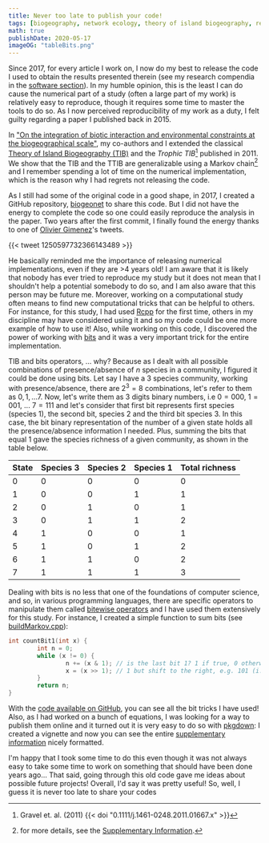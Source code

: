 ```yaml
---
title: Never too late to publish your code!
tags: [biogeography, network ecology, theory of island biogeography, research compendium, code]
math: true
publishDate: 2020-05-17
imageOG: "tableBits.png"
---
```


Since 2017, for every article I work on, I now do my best to release the code I
used to obtain the results presented therein (see my research compendia in the
[software section](/software/)). In my humble opinion, this is the least I can
do cause the numerical part of a study (often a large part of my work) is
relatively easy to reproduce, though it requires some time to master the tools
to do so. As I now perceived reproducibility of my work as a duty, I felt guilty regarding a paper I published back in 2015.

In ["On the integration of biotic interaction and environmental constraints at
the biogeographical
scale"](https://onlinelibrary.wiley.com/doi/full/10.1111/ecog.01714), my
co-authors and I extended the classical [Theory of Island Biogeography
(TIB)](https://en.wikipedia.org/wiki/The_Theory_of_Island_Biogeography) and the
*Trophic TIB*[^note1] published in 2011. We show that the TIB and the TTIB are
generalizable using a Markov chain[^note2] and I remember spending a lot of time
on the numerical implementation, which is the reason why I had regrets not
releasing the code.

As I still had some of the original code in a good shape, in 2017, I created a
GitHub repository, [biogeonet](https://github.com/KevCaz/biogeonet) to share
this code. But I did not have the energy to complete the code so one could
easily reproduce the analysis in the paper. Two years after the first commit, I
finally found the energy thanks to one of  [Olivier
Gimenez](https://oliviergimenez.wordpress.com/)'s tweets.

{{< tweet 1250597732366143489 >}}

He basically reminded me the importance of releasing numerical implementations,
even if they are >4 years old! I am aware that it is likely that nobody has ever
tried to reproduce my study but it does not mean that I shouldn't help a
potential somebody to do so, and I am also aware that this person may be future
me. Moreover, working on a computational study often means to find new
computational tricks that can be helpful to others. For instance, for this
study, I had used [Rcpp](http://www.rcpp.org/) for the first time, others in my
discipline may have considered using it and so my code could be one more example
of how to use it! Also, while working on this code, I discovered the power of
working with [bits](https://en.wikipedia.org/wiki/Bit) and it was a very
important trick for the entire implementation.

TIB and bits operators, ... why? Because as I dealt with all possible
combinations of presence/absence of $n$ species in a community, I figured it
could be done using bits. Let say I have a 3 species community, working with
presence/absence, there are $2^3 = 8$ combinations, let's refer to them as $0,
1, ... 7$. Now, let's write them as 3 digits binary numbers, i.e $0 = 000$, $1 =
001$, ... $7 = 111$ and let's consider that first bit represents first species
(species 1), the second bit, species 2 and the third bit species 3. In this
case, the bit binary representation of the number of a given state holds all the
presence/absence information I needed. Plus, summing the bits that equal 1 gave
the species richness of a given community, as shown in the table below.


|State | Species 3 | Species 2 | Species 1 | Total richness |
|:---- |:----------|:----------|:----------|:---------------|
|0     | 0         | 0         | 0         | 0              |
|1     | 0         | 0         | 1         | 1              |
|2     | 0         | 1         | 0         | 1              |
|3     | 0         | 1         | 1         | 2              |
|4     | 1         | 0         | 0         | 1              |
|5     | 1         | 0         | 1         | 2              |
|6     | 1         | 1         | 0         | 2              |
|7     | 1         | 1         | 1         | 3              |


Dealing with bits is no less that one of the foundations of computer science,
and so, in various programming languages, there are specific operators to
manipulate them called [bitewise
operators](https://www.geeksforgeeks.org/bitwise-operators-in-c-cpp/) and I have
used them extensively for this study. For instance, I created a simple function
to sum bits (see
[buildMarkov.cpp](https://github.com/KevCaz/biogeonet/blob/master/src/buildMarkov.cpp)):

```cpp
int countBit1(int x) {
		int n = 0;
		while (x != 0) {
				n += (x & 1); // is the last bit 1? 1 if true, 0 otherwise
				x = (x >> 1); // 1 but shift to the right, e.g. 101 (i.e. 5) => 010 (2)
		}
		return n;
}
```

With the [code available on GitHub](https://kevcaz.github.io/biogeonet/), you
can see all the bit tricks I have used! Also, as I had worked on a bunch of
equations, I was looking for a way to publish them online and it turned out it
is very easy to do so with [pkgdown](https://kevcaz.github.io/biogeonet/): I
created a vignette and now you can see the entire [supplementary
information](https://kevcaz.github.io/biogeonet/articles/Cazelles_2016_SI.html)
nicely formatted.

I'm happy that I took some time to do this even though it was not always easy to
take some time to work on something that should have been done years ago... That
said, going through this old code gave me ideas about possible future projects!
Overall, I'd say it was pretty useful! So, well, I guess it is never too
late to share your codes



[^note1]: Gravel et. al. (2011) {{< doi "0.1111/j.1461-0248.2011.01667.x" >}}
[^note2]: for more details, see the [Supplementary
Information](https://kevcaz.github.io/biogeonet/articles/Cazelles_2016_SI.html).